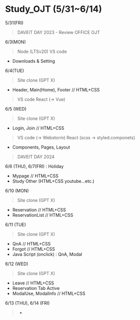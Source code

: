 # Study_OJT (5/31~6/14)

5/31(FRI)
> DAVEIT DAY 2023 - Review
> OFFICE OJT

6/3(MON)
> Node (LTSv20)
> VS code
- Downloads & Setting

6/4(TUE)
> Site clone (GPT X)
- Header, Main(Home), Footer // HTML+CSS
> VS code
> React (→ Vue)

6/5 (WED)
> Site clone (GPT X)
- Login, Join // HTML+CSS
> VS code (→ Webstorm)
> React (scss → styled.componets)
- Components, Pages, Layout 

> DAVEIT DAY 2024 

6/6 (THU), 6/7(FRI) : Holiday
- Mypage // HTML+CSS
- Study Other (HTML+CSS youtube...etc.)

6/10 (MON)
> Site clone (GPT X)
- Reservation // HTML+CSS
- ReservationList // HTML+CSS

6/11 (TUE)
> Site clone (GPT X)
- QnA // HTML+CSS
- Forgot // HTML+CSS
- Java Script (onclick) : QnA, Modal

6/12 (WED)
> Site clone (GPT X)
- Leave // HTML+CSS
- Reservation Tab Active
- ModalUse, ModalInfo // HTML+CSS

6/13 (THU), 6/14 (FRI)
> -
